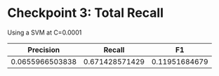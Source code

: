 Checkpoint 3: Total Recall
===

Using a SVM at C=0.0001

| Precision | Recall | F1 |
| -------- | -------- | -------- |
| 0.0655966503838 | 0.671428571429 | 0.11951684679 |

